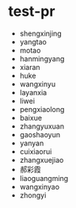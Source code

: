 # test-pr
* shengxinjing
* yangtao
* motao
* hanmingyang
* xiaran
* huke
* wangxinyu
* layanxia
* liwei
* pengxiaolong
* baixue 
* zhangyuxuan
* gaoshaoyun
* yanyan
* cuixiaorui
* zhangxuejiao
* 郝彩霞
* liaoguangming
* wangxinyao
* zhongyi